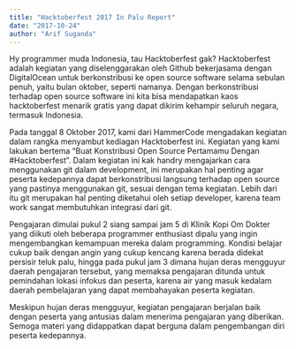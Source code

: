 ```yaml
---
title: "Hacktoberfest 2017 In Palu Report"
date: "2017-10-24"
author: "Arif Suganda"
---
```


Hy programmer muda Indonesia, tau Hacktoberfest gak? Hacktoberfest adalah kegiatan yang diselenggarakan oleh Github bekerjasama dengan DigitalOcean untuk berkonstribusi ke open source software selama sebulan penuh, yaitu bulan oktober, seperti namanya. Dengan berkonstribusi terhadap open source software ini kita bisa mendapatkan kaos hacktoberfest menarik gratis yang dapat dikirim kehampir seluruh negara, termasuk Indonesia.

Pada tanggal 8 Oktober 2017, kami dari HammerCode mengadakan kegiatan dalam rangka menyambut kediagan Hacktoberfest ini. Kegiatan yang kami lakukan bertema “Buat Konstribusi Open Source Pertamamu Dengan #Hacktoberfest”. Dalam kegiatan ini kak handry mengajarkan cara menggunakan git dalam development, ini merupakan hal penting agar peserta kedepannya dapat berkonstribusi langsung terhadap open source yang pastinya menggunakan git, sesuai dengan tema kegiatan. Lebih dari itu git merupakan hal penting diketahui oleh setiap developer, karena team work sangat membutuhkan integrasi dari git.

Pengajaran dimulai pukul 2 siang sampai jam 5 di Klinik Kopi Om Dokter yang diikuti oleh beberapa programmer enthusiast dipalu yang ingin mengembangkan kemampuan mereka dalam programming. Kondisi belajar cukup baik dengan angin yang cukup kencang karena berada didekat persisir teluk palu, hingga pada pukul jam 3 dimana hujan deras mengguyur daerah pengajaran tersebut, yang memaksa pengajaran ditunda untuk pemindahan lokasi infokus dan peserta, karena air yang masuk kedalam daerah pembelajaran yang dapat membahayakan peserta kegiatan.

Meskipun hujan deras mengguyur, kegiatan pengajaran berjalan baik dengan peserta yang antusias dalam menerima pengajaran yang diberikan. Semoga materi yang didappatkan dapat berguna dalam pengembangan diri peserta kedepannya.